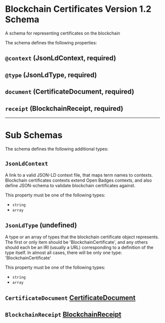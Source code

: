# Blockchain Certificates Version 1.2 Schema

A schema for representing certificates on the blockchain

The schema defines the following properties:

## `@context` (JsonLdContext, required)

## `@type` (JsonLdType, required)

## `document` (CertificateDocument, required)

## `receipt` (BlockchainReceipt, required)

---

# Sub Schemas

The schema defines the following additional types:

## `JsonLdContext`

A link to a valid JSON-LD context file, that maps term names to contexts. Blockchain certificates contexts extend Open Badges contexts, and also define JSON-schema to validate blockchain certificates against.

This property must be one of the following types:

* `string`
* `array`

## `JsonLdType` (undefined)

A type or an array of types that the blockchain certificate object represents. The first or only item should be 'BlockchainCertificate', and any others should each be an IRI (usually a URL) corresponding to a definition of the type itself. In almost all cases, there will be only one type: 'BlockchainCertificate'

This property must be one of the following types:

* `string`
* `array`

## `CertificateDocument` [CertificateDocument](certificate-document-1.2.md)

## `BlockchainReceipt` [BlockchainReceipt](blockchain-receipt-1.2.md)